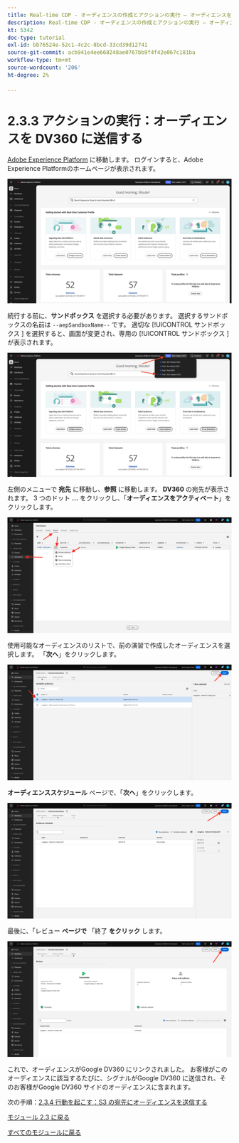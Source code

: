 ```yaml
---
title: Real-time CDP - オーディエンスの作成とアクションの実行 – オーディエンスを DV360 に送信します
description: Real-time CDP - オーディエンスの作成とアクションの実行 – オーディエンスを DV360 に送信します
kt: 5342
doc-type: tutorial
exl-id: bb76524e-52c1-4c2c-8bcd-33cd39d12741
source-git-commit: acb941e4ee668248ae0767bb9f4f42e067c181ba
workflow-type: tm+mt
source-wordcount: '206'
ht-degree: 2%

---
```


# 2.3.3 アクションの実行：オーディエンスを DV360 に送信する

[Adobe Experience Platform](https://experience.adobe.com/platform) に移動します。 ログインすると、Adobe Experience Platformのホームページが表示されます。

![データ取得](./../../../modules/datacollection/module1.2/images/home.png)

続行する前に、**サンドボックス** を選択する必要があります。 選択するサンドボックスの名前は ``--aepSandboxName--`` です。 適切な [!UICONTROL &#x200B; サンドボックス &#x200B;] を選択すると、画面が変更され、専用の [!UICONTROL &#x200B; サンドボックス &#x200B;] が表示されます。

![データ取得](./../../../modules/datacollection/module1.2/images/sb1.png)

左側のメニューで **宛先** に移動し、**参照** に移動します。 **DV360** の宛先が表示されます。 3 つのドット **...** をクリックし、「**オーディエンスをアクティベート**」をクリックします。

![RTCDP](./images/rtcdpmenudest.png)

使用可能なオーディエンスのリストで、前の演習で作成したオーディエンスを選択します。 「**次へ**」をクリックします。

![RTCDP](./images/rtcdpcreatedest3.png)

**オーディエンススケジュール** ページで、「**次へ**」をクリックします。

![RTCDP](./images/rtcdpcreatedest4.png)

最後に、「レビュー **ページで** 「終了 **をクリック** します。

![RTCDP](./images/rtcdpcreatedest5.png)

これで、オーディエンスがGoogle DV360 にリンクされました。 お客様がこのオーディエンスに該当するたびに、シグナルがGoogle DV360 に送信され、そのお客様がGoogle DV360 サイドのオーディエンスに含まれます。

次の手順：[2.3.4 行動を起こす：S3 の宛先にオーディエンスを送信する ](./ex4.md)

[モジュール 2.3 に戻る](./real-time-cdp-build-a-segment-take-action.md)

[すべてのモジュールに戻る](../../../overview.md)
